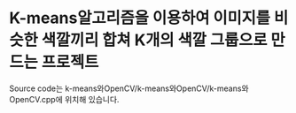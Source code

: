 # K-means알고리즘을 이용하여 이미지를 비슷한 색깔끼리 합쳐 K개의 색깔 그룹으로 만드는 프로젝트 </bar>
Source code는 k-means와OpenCV/k-means와OpenCV/k-means와OpenCV.cpp에 위치해 있습니다.
